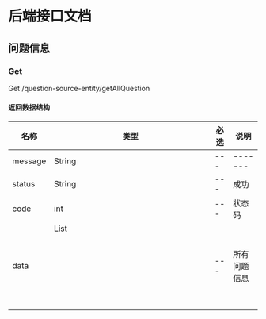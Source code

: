 # 后端接口文档

## 问题信息

### Get

Get /question-source-entity/getAllQuestion

#### 返回数据结构

| 名称      | 类型           | 必选  | 说明      |
|---------|--------------|-----|---------|
| message | String       | --- | ------- |
| status  | String       | --- | 成功      |
| code    | int          | --- | 状态码     |
| data    | List<object> | --- | 所有问题信息  |
